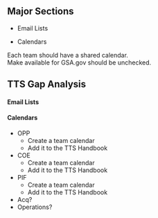 


## Major Sections

* Email Lists

* Calendars

Each team should have a shared calendar.  
Make available for GSA.gov should be unchecked.  


## TTS Gap Analysis 


#### Email Lists


#### Calendars

* OPP
  * Create a team calendar 
  * Add it to the TTS Handbook
* COE
  * Create a team calendar 
  * Add it to the TTS Handbook
* PIF
  * Create a team calendar 
  * Add it to the TTS Handbook
* Acq? 
* Operations?


